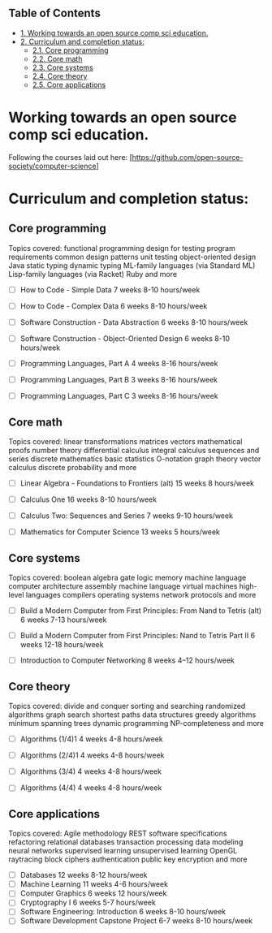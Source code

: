 <div id="table-of-contents">
<h2>Table of Contents</h2>
<div id="text-table-of-contents">
<ul>
<li><a href="#org05a6324">1. Working towards an open source comp sci education.</a></li>
<li><a href="#org423c1ed">2. Curriculum and completion status:</a>
<ul>
<li><a href="#org83db4ac">2.1. Core programming</a></li>
<li><a href="#org57337d2">2.2. Core math</a></li>
<li><a href="#orgc112609">2.3. Core systems</a></li>
<li><a href="#orgf27e79f">2.4. Core theory</a></li>
<li><a href="#orgd440a73">2.5. Core applications</a></li>
</ul>
</li>
</ul>
</div>
</div>

<a id="org05a6324"></a>

# Working towards an open source comp sci education.

Following the courses laid out here: [<https://github.com/open-source-society/computer-science>]


<a id="org423c1ed"></a>

# Curriculum and completion status:


<a id="org83db4ac"></a>

## Core programming

Topics covered: functional programming design for testing program requirements common design patterns unit testing object-oriented design Java static typing dynamic typing ML-family languages (via Standard ML) Lisp-family languages (via Racket) Ruby and more

-   [ ] How to Code - Simple Data 	7 weeks 	8-10 hours/week
-   [ ] How to Code - Complex Data 	6 weeks 	8-10 hours/week
-   [ ] Software Construction - Data Abstraction 	6 weeks 	8-10 hours/week
-   [ ] Software Construction - Object-Oriented Design 	6 weeks 	8-10 hours/week
-   [ ] Programming Languages, Part A 	4 weeks 	8-16 hours/week
-   [ ] Programming Languages, Part B 	3 weeks 	8-16 hours/week
-   [ ] Programming Languages, Part C 	3 weeks 	8-16 hours/week


<a id="org57337d2"></a>

## Core math

Topics covered: linear transformations matrices vectors mathematical proofs number theory differential calculus integral calculus sequences and series discrete mathematics basic statistics O-notation graph theory vector calculus discrete probability and more

-   [ ] Linear Algebra - Foundations to Frontiers (alt) 	15 weeks 	8 hours/week
-   [ ] Calculus One 	16 weeks 	8-10 hours/week
-   [ ] Calculus Two: Sequences and Series 	7 weeks 	9-10 hours/week
-   [ ] Mathematics for Computer Science 	13 weeks 	5 hours/week


<a id="orgc112609"></a>

## Core systems

Topics covered: boolean algebra gate logic memory machine language computer architecture assembly machine language virtual machines high-level languages compilers operating systems network protocols and more

-   [ ] Build a Modern Computer from First Principles: From Nand to Tetris (alt) 	6 weeks 	7-13 hours/week
-   [ ] Build a Modern Computer from First Principles: Nand to Tetris Part II 	6 weeks 	12-18 hours/week
-   [ ] Introduction to Computer Networking 	8 weeks 	4–12 hours/week


<a id="orgf27e79f"></a>

## Core theory

Topics covered: divide and conquer sorting and searching randomized algorithms graph search shortest paths data structures greedy algorithms minimum spanning trees dynamic programming NP-completeness and more

-   [ ] Algorithms (1/4)1 	4 weeks 	4-8 hours/week
-   [ ] Algorithms (2/4)1 	4 weeks 	4-8 hours/week
-   [ ] Algorithms (3/4) 	4 weeks 	4-8 hours/week
-   [ ] Algorithms (4/4) 	4 weeks 	4-8 hours/week


<a id="orgd440a73"></a>

## Core applications

Topics covered: Agile methodology REST software specifications refactoring relational databases transaction processing data modeling neural networks supervised learning unsupervised learning OpenGL raytracing block ciphers authentication public key encryption and more

-   [ ] Databases 	12 weeks 	8-12 hours/week
-   [ ] Machine Learning 	11 weeks 	4-6 hours/week
-   [ ] Computer Graphics 	6 weeks 	12 hours/week
-   [ ] Cryptography I 	6 weeks 	5-7 hours/week
-   [ ] Software Engineering: Introduction 	6 weeks 	8-10 hours/week
-   [ ] Software Development Capstone Project 	6-7 weeks 	8-10 hours/week
